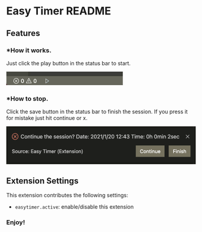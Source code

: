 # Easy Timer README

## Features

### *How it works.  
Just click the play button in the status bar to start.

![](img/playGif.gif)

### *How to stop.  
Click the save button in the status bar to finish the session. If you press it for mistake just hit continue or x.

![](img/finishMessage.png)

## Extension Settings

This extension contributes the following settings:

-   `easytimer.active`: enable/disable this extension

### Enjoy!
